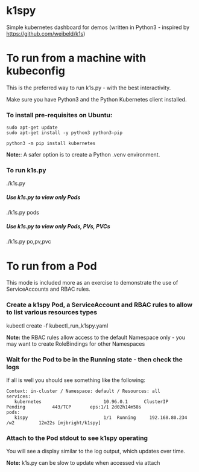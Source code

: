 
# k1spy

Simple kubernetes dashboard for demos (written in Python3 - inspired by https://github.com/weibeld/k1s)

# To run from a machine with kubeconfig

This is the preferred way to run k1s.py - with the best interactivity.

Make sure you have Python3 and the Python Kubernetes client installed.

### To install pre-requisites on Ubuntu:

```
sudo apt-get update
sudo apt-get install -y python3 python3-pip

python3 -m pip install kubernetes
```

**Note:**: A safer option is to create a Python .venv environment.

### To run k1s.py

./k1s.py

##### Use k1s.py to view only Pods

./k1s.py pods

##### Use k1s.py to view only Pods, PVs, PVCs

./k1s.py po,pv,pvc

# To run from a Pod

This mode is included more as an exercise to demonstrate the use of ServiceAccounts and RBAC rules.

### Create a k1spy Pod,  a ServiceAccount and RBAC rules to allow to list various resources types

kubectl create -f kubectl_run_k1spy.yaml

**Note:** the RBAC rules allow access to the default Namespace only - you may want to create RoleBindings for other Namespaces

### Wait for the Pod to be in the Running state - then check the logs

If all is well you should see something like the following:

```
Context: in-cluster / Namespace: default / Resources: all
services:
   kubernetes                       10.96.0.1      ClusterIP    Pending          443/TCP       eps:1/1 2d02h14m58s
pods:
   k1spy                            1/1  Running     192.168.80.234 /w2         12m22s [mjbright/k1spy]
```

### Attach to the Pod stdout to see k1spy operating

You will see a display similar to the log output, which updates over time.

**Note:** k1s.py can be slow to update when accessed via attach





